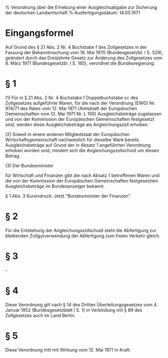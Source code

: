 % Verordnung über die Erhebung einer Ausgleichsabgabe zur Sicherung der deutschen Landwirtschaft
% Ausfertigungsdatum: 14.05.1971
 
# Eingangsformel

Auf Grund des § 21 Abs. 2 Nr. 4 Buchstabe f des Zollgesetzes in der Fassung der Bekanntmachung vom 18. Mai 1970 (Bundesgesetzbl. I S. 529), geändert durch das Dreizehnte Gesetz zur Änderung des Zollgesetzes vom 8. März 1971 (Bundesgesetzbl. I S. 165), verordnet die Bundesregierung:

# § 1

(1) Für in § 21 Abs. 2 Nr. 4 Buchstabe f Doppelbuchstabe cc des Zollgesetzes aufgeführte Waren, für die nach der Verordnung (EWG) Nr. 974/71 des Rates vom 12. Mai 1971 (Amtsblatt der Europäischen Gemeinschaften vom 12. Mai 1971 Nr. L 106) Ausgleichsbeträge zugelassen und von der Kommission der Europäischen Gemeinschaften festgesetzt sind, werden diese Ausgleichsbeträge als Angleichungszoll erhoben.

(2) Soweit in einem anderen Mitgliedstaat der Europäischen Wirtschaftsgemeinschaft nachweislich für dieselbe Ware bereits Ausgleichsbeträge auf Grund der in Absatz 1 angeführten Verordnung erhoben worden sind, mindert sich die Angleichungszollschuld um diesen Betrag.

(3) Der Bundesminister

für Wirtschaft und Finanzen gibt die nach Absatz 1 betroffenen Waren und die von der Kommission der Europäischen Gemeinschaften festgesetzten Ausgleichsbeträge im Bundesanzeiger bekannt.

§ 1 Abs. 3 Kursivdruck: Jetzt "Bundesminister der Finanzen"

# § 2

Für die Entstehung der Angleichungszollschuld steht die Abfertigung zur bleibenden Zollgutverwendung der Abfertigung zum freien Verkehr gleich.

# § 3

\-

# § 4

Diese Verordnung gilt nach § 14 des Dritten Überleitungsgesetzes vom 4. Januar 1952 (Bundesgesetzblatt I S. 1) in Verbindung mit § 89 des Zollgesetzes auch im Land Berlin.

# § 5

Diese Verordnung tritt mit Wirkung vom 12. Mai 1971 in Kraft.
